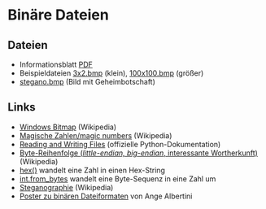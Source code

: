 # Binäre Dateien

## Dateien

- Informationsblatt [PDF](binaere_dateiformate.pdf)
- Beispieldateien [3x2.bmp](3x2.bmp) (klein), [100x100.bmp](100x100.bmp) (größer)
- [stegano.bmp](stegano.bmp) (Bild mit Geheimbotschaft)

## Links

- [Windows Bitmap](https://de.wikipedia.org/wiki/Windows_Bitmap) (Wikipedia)
- [Magische Zahlen/magic numbers](https://de.wikipedia.org/wiki/Magische_Zahl_(Informatik)) (Wikipedia)
- [Reading and Writing Files](https://docs.python.org/3/tutorial/inputoutput.html#reading-and-writing-files) (offizielle Python-Dokumentation)
- [Byte-Reihenfolge (*little-endian, big-endian*, interessante Wortherkunft)](https://de.wikipedia.org/wiki/Byte-Reihenfolge)  (Wikipedia)
- [hex()](https://docs.python.org/3/library/functions.html#hex) wandelt eine Zahl in einen Hex-String
- [int.from_bytes](https://docs.python.org/3/library/stdtypes.html#int.from_bytes) wandelt eine Byte-Sequenz in eine Zahl um
- [Steganographie](https://de.wikipedia.org/wiki/Computergest%C3%BCtzte_Steganographie) (Wikipedia)
- [Poster zu binären Dateiformaten](https://github.com/corkami/pics/tree/master/binary) von Ange Albertini
